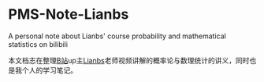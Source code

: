 # PMS-Note-Lianbs
A personal note about Lianbs' course probability and mathematical statistics on bilibili

本文档志在整理[B站](https://www.bilibili.com/)up主[Lianbs](https://space.bilibili.com/1163352997?spm_id_from=333.337.0.0)老师视频讲解的概率论与数理统计的讲义，同时也是我个人的学习笔记。